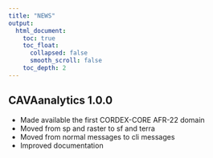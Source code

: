 ```yaml
---
title: "NEWS"
output:
  html_document:
    toc: true
    toc_float:
      collapsed: false
      smooth_scroll: false
    toc_depth: 2
---
```


## CAVAanalytics 1.0.0

- Made available the first CORDEX-CORE AFR-22 domain
- Moved from sp and raster to sf and terra
- Moved from normal messages to cli messages
- Improved documentation

